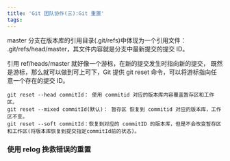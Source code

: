 ```yaml
---
title: 'Git 团队协作(三):Git 重置'
tags:
---
```



master 分支在版本库的引用目录(.git/refs)中体现为一个引用文件： .git/refs/head/master，其文件内容就是分支中最新提交的提交 ID。




引用 ref/heads/master 就好像一个游标，在新的提交发生时指向新的提交，
既然是游标，那么就可以做到可上可下，Git 提供 git reset 命令，可以将游标指向任意一个存在的提交 ID。

```
git reset --head commitId： 使用 commitid 对应的版本库内容覆盖暂存区和工作区。
git reset --mixed commitId(默认)： 暂存区 恢复到 commitid 对应的版本库，工作区不变。
git reset --soft commitId：恢复到对应的 commitID 的版本库，但是不会改变暂存区和工作区(将版本库恢复到提交指定commitId前的状态)。
```


### 使用 relog 挽救错误的重置


